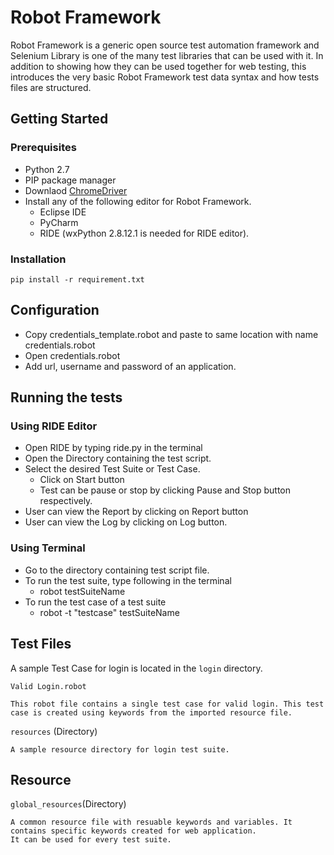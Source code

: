 # Robot Framework

Robot Framework is a generic open source test automation framework and
Selenium Library is one of the many test libraries that can be used with
it. In addition to showing how they can be used together for web testing,
this introduces the very basic Robot Framework test data syntax and how tests files
are structured. 

## Getting Started

### Prerequisites
* Python 2.7
* PIP package manager
* Downlaod [ChromeDriver](https://sites.google.com/a/chromium.org/chromedriver/downloads)
* Install any of the following editor for Robot Framework. 
  * Eclipse IDE
  * PyCharm
  * RIDE (wxPython 2.8.12.1 is needed for RIDE editor).

### Installation
    pip install -r requirement.txt
    

## Configuration
* Copy credentials_template.robot and paste to same location with name credentials.robot
* Open credentials.robot
* Add url, username and password of an application.

## Running the tests
###  Using RIDE Editor
* Open RIDE by typing ride.py in the terminal 
* Open the Directory containing the test script.
* Select the desired Test Suite or Test Case.
  * Click on Start button 
  * Test can be pause or stop by clicking Pause and Stop button respectively.
* User can view the Report by clicking on Report button
* User can view the Log by clicking on Log button. 

### Using Terminal 
* Go to the directory containing test script file.
* To run the test suite, type following in the terminal 
  * robot testSuiteName
* To run the test case of a test suite
  * robot -t "testcase" testSuiteName

## Test Files
A sample Test Case for login is located in the `login` directory. 

`Valid Login.robot`

	This robot file contains a single test case for valid login. This test case is created using keywords from the imported resource file. 

`resources` (Directory)

	A sample resource directory for login test suite. 

## Resource	
`global_resources`(Directory)

	A common resource file with resuable keywords and variables. It contains specific keywords created for web application. 
	It can be used for every test suite. 